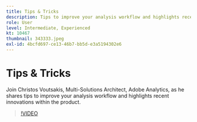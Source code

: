 ```yaml
---
title: Tips & Tricks
description: Tips to improve your analysis workflow and highlights recent innovations within the product.
role: User
level: Intermediate, Experienced
kt: 10467
thumbnail: 343333.jpeg
exl-id: 4bcfd697-ce13-46b7-bb5d-e3a5194302e6
---
```

# Tips & Tricks

Join Christos Voutsakis, Multi-Solutions Architect, Adobe Analytics, as he shares tips to improve your analysis workflow and highlights recent innovations within the product.

>[!VIDEO](https://video.tv.adobe.com/v/343333/?quality=12&learn=on)
